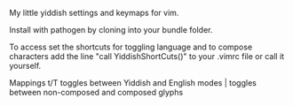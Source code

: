 My little yiddish settings and keymaps for vim.

Install with pathogen by cloning into your bundle folder.

To access set the shortcuts for toggling language and to compose characters add the line "call YiddishShortCuts()" to your .vimrc file or call it yourself.

Mappings
t/T     toggles between Yiddish and English modes
|       toggles between non-composed and composed glyphs

